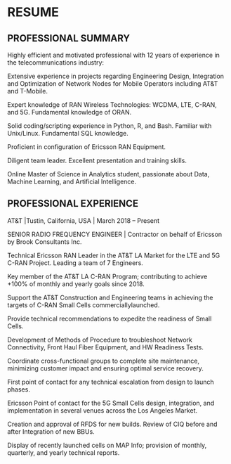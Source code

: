 # RESUME

## PROFESSIONAL SUMMARY

Highly efficient and motivated professional with 12 years of experience in the telecommunications industry:

Extensive experience in projects regarding Engineering Design, Integration and Optimization of Network Nodes for Mobile Operators including AT&T and T-Mobile.

Expert knowledge of RAN Wireless Technologies: WCDMA, LTE, C-RAN, and 5G. Fundamental knowledge of ORAN.

Solid coding/scripting experience in Python, R, and Bash. Familiar with Unix/Linux. Fundamental SQL knowledge. 

Proficient in configuration of Ericsson RAN Equipment.

Diligent team leader. Excellent presentation and training skills. 

Online Master of Science in Analytics student, passionate about Data, Machine Learning, and Artificial Intelligence.



## PROFESSIONAL EXPERIENCE


AT&T |Tustin, California, USA | March 2018 – Present

SENIOR RADIO FREQUENCY ENGINEER | Contractor on behalf of Ericsson by Brook Consultants Inc.



Technical Ericsson RAN Leader in the AT&T LA Market for the LTE and 5G C-RAN Project. Leading a team of 7 Engineers.

Key member of the AT&T LA C-RAN Program; contributing to achieve +100% of monthly and yearly goals since 2018.

Support the AT&T Construction and Engineering teams in achieving the targets of C-RAN Small Cells commerciallylaunched.

Provide technical recommendations to expedite the readiness of Small Cells. 

Development of Methods of Procedure to troubleshoot Network Connectivity, Front Haul Fiber Equipment, and HW Readiness Tests.

Coordinate cross-functional groups to complete site maintenance, minimizing customer impact and ensuring optimal service recovery.

First point of contact for any technical escalation from design to launch phases. 

Ericsson Point of contact for the 5G Small Cells design, integration, and implementation in several venues across the Los Angeles Market.

Creation and approval of RFDS for new builds. Review of CIQ before and after Integration of new BBUs.

Display of recently launched cells on MAP Info; provision of monthly, quarterly, and yearly technical reports.
